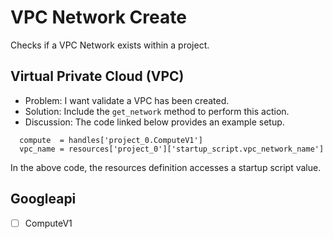 # VPC Network Create

Checks if a VPC Network exists within a project.

## Virtual Private Cloud (VPC) 

* Problem: I want validate a VPC has been created.
* Solution: Include the `get_network` method to perform this action.
* Discussion: The code linked below provides an example setup.

```
  compute  = handles['project_0.ComputeV1']
  vpc_name = resources['project_0']['startup_script.vpc_network_name']
```

In the above code, the resources definition accesses a startup script value.

## Googleapi 

-[ ] ComputeV1 

